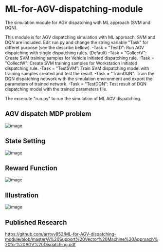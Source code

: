 # ML-for-AGV-dispatching-module
The simulation module for AGV dispatching with ML approach (SVM and DQN). 

This module is for AGV dispatching simulation with ML approach, SVM and DQN are included.
Edit run.py and change the string variable "Task" for differet purpose (see the describe bellow).
-Task = "TestD": Run AGV dispatching with single dispatching rules. (Default)
-Task = "CollectV": Create SVM training samples for Vehicle Initiated dispatching rule.
-Task = "CollectW": Create SVM training samples for Workstation Initiated dispatching rule.
-Task = "TestSVM": Train SVM dispatching model with training samples created and test the result.
-Task = "TrainDQN": Train the DQN dispatching network with the simulation environment and export the parameters of trained network.
-Task = "TestDQN": Test result of DQN dispatching model with the trained parameters file.

The excecute "run.py" to run the simulation of ML AGV dispatching.

## AGV dispatch MDP problem
![image](https://github.com/arrtvv852/ML-for-AGV-dispatching-module/blob/master/DQNfigure.PNG)

## State Setting
![image](https://github.com/arrtvv852/ML-for-AGV-dispatching-module/blob/master/State.PNG)
## Reward Function
![image](https://github.com/arrtvv852/ML-for-AGV-dispatching-module/blob/master/Reward.PNG)
## Illustration
![image](https://github.com/arrtvv852/ML-for-AGV-dispatching-module/blob/master/Ilustration.PNG)
## Published Research
https://github.com/arrtvv852/ML-for-AGV-dispatching-module/blob/master/A%20Support%20Vector%20Machine%20Approach%20for%20AGV%20Dispatching.pdf

